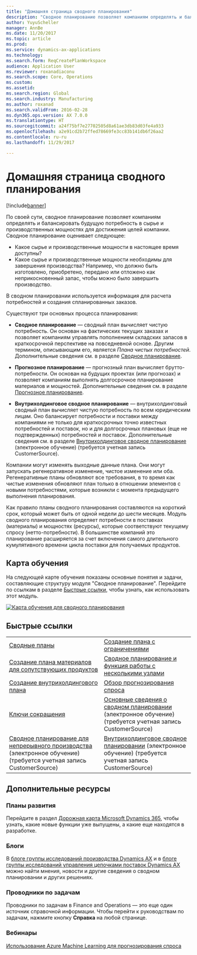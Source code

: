 ```yaml
---
title: "Домашняя страница сводного планирования"
description: "Сводное планирование позволяет компаниям определять и балансировать будущую потребность в сырье и производственных мощностях для достижения целей компании."
author: YuyuScheller
manager: AnnBe
ms.date: 11/20/2017
ms.topic: article
ms.prod: 
ms.service: dynamics-ax-applications
ms.technology: 
ms.search.form: ReqCreatePlanWorkspace
audience: Application User
ms.reviewer: roxanadiaconu
ms.search.scope: Core, Operations
ms.custom: 
ms.assetid: 
ms.search.region: Global
ms.search.industry: Manufacturing
ms.author: roxanad
ms.search.validFrom: 2016-02-28
ms.dyn365.ops.version: AX 7.0.0
ms.translationtype: HT
ms.sourcegitcommit: a24f75bf7e27702505d8a61ae3db83d03fe4a933
ms.openlocfilehash: a2e91cd2b72ffed78669fe3cc83b141db6f26aa2
ms.contentlocale: ru-ru
ms.lasthandoff: 11/29/2017

---
```


# <a name="master-planning-home-page"></a>Домашняя страница сводного планирования

[!include[banner](../includes/banner.md)]


По своей сути, сводное планирование позволяет компаниям определять и балансировать будущую потребность в сырье и производственных мощностях для достижения целей компании. Сводное планирование оценивает следующее: 

-  Какое сырье и производственные мощности в настоящее время доступны? 
-  Какое сырье и производственные мощности необходимы для завершения производства? Например, что должно быть изготовлено, приобретено, передано или отложено как неприкосновенный запас, чтобы можно было завершить производство.

В сводном планировании используется информация для расчета потребностей и создания спланированных заказов.

Существуют три основных процесса планирования:

-  **Сводное планирование** — сводный план вычисляет чистую потребность. Он основан на фактических текущих заказах и позволяет компаниям управлять пополнением складских запасов в краткосрочной перспективе на повседневной основе. Другим термином, описывающим его, является *Плана чистых потребностей*. Дополнительные сведения см. в разделе [Сводное планирование](master-plans.md). 

-  **Прогнозное планирование** — прогнозный план вычисляет брутто-потребности. Он основан на будущих проектах (или прогнозах) и позволяет компаниям выполнять долгосрочное планирование материалов и мощностей. Дополнительные сведения см. в разделе [Прогнозное планирование](introduction-demand-forecasting.md). 

-  **Внутрихолдинговое сводное планирование** — внутрихолдинговый сводный план вычисляет чистую потребность по всем юридическим лицам. Оно балансирует потребности и поставки между компаниями не только для краткосрочных точно известных потребностей и поставок, но и для долгосрочных плановых (еще не подтвержденных) потребностей и поставок. Дополнительные сведения см. в разделе [Внутрихолдинговое сводное планирование](https://mbspartner.microsoft.com/AX/CourseOverview/1276) (электронное обучение) (требуется учетная запись CustomerSource). 

Компании могут изменять выходные данные плана. Они могут запускать регенеративное изменение, чистое изменение или оба. Регенеративные планы обновляют все требования, в то время как чистые изменения обновляют план только в отношении элементов с новыми потребностями, которые возникли с момента предыдущего выполнения планирования.

Как правило планы сводного планирования составляются на короткий срок, который может быть от одной недели до шести месяцев. Модуль сводного планирования определяет потребности в поставках (материалы) и мощностях (ресурсы), которые соответствуют текущему спросу (нетто-потребности). В большинстве компаний это планирование расширяется за счет включения самого длительного кумулятивного времени цикла поставки для получаемых продуктов.

## <a name="learning-map"></a>Карта обучения

На следующей карте обучения показаны основные понятия и задачи, составляющие структуру модуля "Сводное планирование". Перейдите по ссылкам в разделе [Быстрые ссылки](#quick-links), чтобы узнать, как использовать этот модуль.

[![Карта обучения для сводного планирования](./media/master-planning-learning-map.png)](./media/master-planning-learning-map.png)

## <a name="quick-links"></a>Быстрые ссылки
|      |   |
|------|---|
|        [Сводные планы](master-plans.md)       |     [Создание плана с ограничениями](./tasks/constrained-plan.md)  |
| [Создание плана материалов для сопутствующих продуктов](./tasks/create-material-plan-co-products.md)   |  [Сводное планирование и функция работы с несколькими узлами](master-plan-multisite-functionality.md)  |
| [Создание внутрихолдингового плана](./tasks/create-intercompany-plan.md) | [Обзор прогнозирования спроса](introduction-demand-forecasting.md)  | 
|[Ключи сокращения](reduction-keys.md)| [Основные сведения о сводном планировании](https://mbspartner.microsoft.com/AX/CourseOverview/1275) (электронное обучение) (требуется учетная запись CustomerSource)     |
|  [Сводное планирование для непрерывного производства](https://mbspartner.microsoft.com/D365E/CourseOverview/1514) (электронное обучение) (требуется учетная запись CustomerSource) | [Внутрихолдинговое сводное планировании](https://mbspartner.microsoft.com/AX/CourseOverview/1276) (электронное обучение) (требуется учетная запись CustomerSource)|
                                  
## <a name="additional-resources"></a>Дополнительные ресурсы

### <a name="roadmaps"></a>Планы развития
Перейдите в раздел [Дорожная карта Microsoft Dynamics 365](https://roadmap.dynamics.com/), чтобы узнать, какие новые функции уже выпущены, а какие еще находятся в разработке.

### <a name="blogs"></a>Блоги
В [блоге группы исследований производства Dynamics AX](https://blogs.msdn.microsoft.com/axmfg) и в [блоге группы исследований управления цепочками поставок Dynamics AX](https://blogs.msdn.microsoft.com/dynamicsaxscm) можно найти мнения, новости и другие сведения о сводном планировании и других решениях.

### <a name="task-guides"></a>Проводники по задачам
Проводники по задачам в Finance and Operations — это еще один источник справочной информации. Чтобы перейти к руководствам по задачам, нажмите кнопку **Справка** на любой странице.

### <a name="webinars"></a>Вебинары
[Использование Azure Machine Learning для прогнозирования спроса](https://www.youtube.com/watch?v=4nQsccdFFDA&feature=youtu.be)





